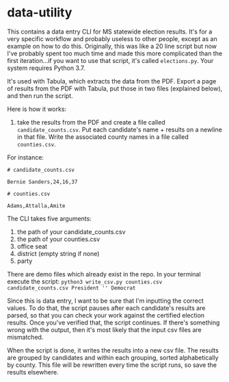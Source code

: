 # data-utility
This contains a data entry CLI for MS statewide election results. It's for a very specific workflow and probably useless to other people, except as an example on how to do this. Originally, this was like a 20 line script but now I've probably spent too much time and made this more complicated than the first iteration...if you want to use that script, it's called `elections.py`. Your system requires Python 3.7.

It's used with Tabula, which extracts the data from the PDF. Export a page of results from the PDF with Tabula, put those in two files (explained below), and then run the script. 

Here is how it works:
  1) take the results from the PDF and create a file called `candidate_counts.csv`. Put each candidate's name + results on a newline in that file. Write the associated county names in a file called `counties.csv`.

For instance:
```
# candidate_counts.csv

Bernie Sanders,24,16,37
```

```
# counties.csv

Adams,Attalla,Amite
```

The CLI takes five arguments: 
  1) the path of your candidate_counts.csv
  2) the path of your counties.csv 
  3) office seat 
  4) district (empty string if none)
  5) party

There are demo files which already exist in the repo. In your terminal execute the script:
`python3 write_csv.py counties.csv candidate_counts.csv President '' Democrat`

Since this is data entry, I want to be sure that I'm inputting the correct values. To do that, the script pauses after each candidate's results are parsed, so that you can check your work against the certified election results. Once you've verified that, the script continues. If there's something wrong with the output, then it's most likely that the input csv files are mismatched.

When the script is done, it writes the results into a new csv file. The results are grouped by candidates and within each grouping, sorted alphabetically by county. This file will be rewritten every time the script runs, so save the results elsewhere.